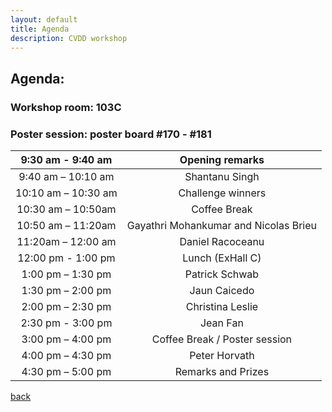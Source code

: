 ```yaml
---
layout: default
title: Agenda
description: CVDD workshop 
---
```


## Agenda:
### Workshop room: 103C
### Poster session: poster board \#170 - \#181

| 9:30 am - 9:40 am |  Opening remarks |
|:-----------------:|:-----------------:|
| 9:40 am – 10:10 am |	Shantanu Singh |
| 10:10 am – 10:30 am |	 Challenge winners |
| 10:30 am – 10:50am |	Coffee Break |
| 10:50 am – 11:20am |  Gayathri Mohankumar and Nicolas Brieu |
| 11:20am  – 12:00 am |	 Daniel Racoceanu |
| 12:00 pm - 1:00 pm | 	Lunch (ExHall C) |
| 1:00 pm – 1:30 pm |  Patrick Schwab |
| 1:30 pm – 2:00 pm |  Jaun Caicedo |
| 2:00 pm – 2:30 pm | 	Christina Leslie |
| 2:30 pm - 3:00 pm | 	Jean Fan |
| 3:00 pm – 4:00 pm | 	Coffee Break / Poster session |
| 4:00 pm – 4:30 pm |	Peter Horvath |
| 4:30 pm – 5:00 pm |	Remarks and Prizes |


[back](./)
